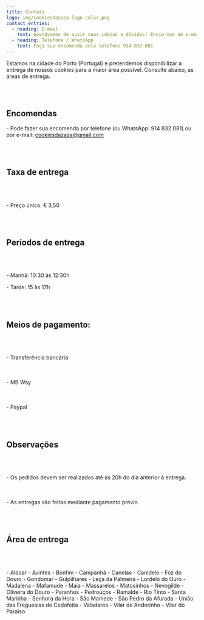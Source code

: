 ```yaml
---
title: Contato
logo: img/cookiesdazaza-logo-color.png
contact_entries:
  - heading: E-mail
    text: Gostávamos de ouvir suas ideias e dúvidas! Envie-nos um e-mail para cookiesdazaza@gmail.com
  - heading: Telefone / WhatsApp
    text: Faça sua encomenda pelo telefone 914 832 081
---
```


Estamos na cidade do Porto (Portugal) e pretendemos disponibilizar a entrega de nossos cookies para a maior área possível. Consulte abaixo, as áreas de entrega.

<br><br>

## Encomendas

\- Pode fazer sua encomenda por telefone (ou WhatsApp: 914 832 081) ou por e-mail: [cookiesdazaza@gmail.com](mailto:cookiesdazaza@gmail.com)


<br><br>

## Taxa de entrega

<br><br>

\- Preço único: € 3,50


<br><br>

## Períodos de entrega

<br><br>

\- Manhã: 10:30 às 12:30h

\- Tarde: 15 às 17h


<br><br>

## Meios de pagamento:

<br><br>

\- Transferência bancária

<br><br>
\- MB Way

<br><br>
\- Paypal


<br><br>

## Observações

<br><br>

\- Os pedidos devem ser realizados até às 20h do dia anterior à entrega.

<br><br>
\- As entregas são feitas mediante pagamento prévio.


<br><br>

## Área de entrega

<br><br>

\- Aldoar
\- Avintes
\- Bonfim
\- Campanhã
\- Canelas
\- Canidelo
\- Foz do Douro
\- Gondomar
\- Gulpilhares
\- Leça da Palmeira
\- Lordelo do Ouro
\- Madalena
\- Mafamude
\- Maia
\- Massarelos
\- Matosinhos
\- Nevogilde
\- Oliveira do Douro
\- Paranhos
\- Pedrouços
\- Ramalde
\- Rio Tinto
\- Santa Marinha
\- Senhora da Hora
\- São Mamede
\- São Pedro da Afurada
\- União das Freguesias de Cedofeita
\- Valadares
\- Vilar de Andorinho
\- Vilar do Paraíso